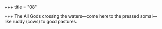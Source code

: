 +++
title = "08"

+++
The All Gods crossing the waters—come here to the pressed soma!— like ruddy (cows) to good pastures.